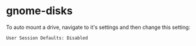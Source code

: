 # gnome-disks

To auto mount a drive, navigate to it's settings and then change this setting:

```text
User Session Defaults: Disabled
```

